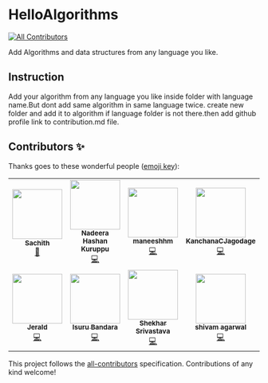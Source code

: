 # HelloAlgorithms
<!-- ALL-CONTRIBUTORS-BADGE:START - Do not remove or modify this section -->
[![All Contributors](https://img.shields.io/badge/all_contributors-12-orange.svg?style=flat-square)](#contributors-)
<!-- ALL-CONTRIBUTORS-BADGE:END -->
Add Algorithms and data structures from any language you like.

## Instruction
Add your algorithm from any language you like inside folder with language name.But dont add same algorithm in same language twice.
create new folder and add it to algorithm if language folder is not there.then add github profile link to contribution.md file.


## Contributors ✨

Thanks goes to these wonderful people ([emoji key](https://allcontributors.org/docs/en/emoji-key)):

<!-- ALL-CONTRIBUTORS-LIST:START - Do not remove or modify this section -->
<!-- prettier-ignore-start -->
<!-- markdownlint-disable -->
<table>
  <tr>
    <td align="center"><a href="http://www.linkedin.com/in/sachithsiriwardana/"><img src="https://avatars2.githubusercontent.com/u/40508640?v=4" width="100px;" alt=""/><br /><sub><b>Sachith</b></sub></a><br /><a href="#maintenance-sachith-1" title="Maintenance">🚧</a></td>
    <td align="center"><a href="https://github.com/lucifer955"><img src="https://avatars2.githubusercontent.com/u/37404014?v=4" width="100px;" alt=""/><br /><sub><b>Nadeera Hashan Kuruppu</b></sub></a><br /><a href="https://github.com/sachith-1/helloAlgorithm/commits?author=lucifer955" title="Code">💻</a></td>
    <td align="center"><a href="https://github.com/maneeshhm"><img src="https://avatars0.githubusercontent.com/u/29896563?v=4" width="100px;" alt=""/><br /><sub><b>maneeshhm</b></sub></a><br /><a href="https://github.com/sachith-1/helloAlgorithm/commits?author=maneeshhm" title="Code">💻</a></td>
    <td align="center"><a href="https://github.com/KanchanaCJagodage"><img src="https://avatars2.githubusercontent.com/u/42747265?v=4" width="100px;" alt=""/><br /><sub><b>KanchanaCJagodage</b></sub></a><br /><a href="https://github.com/sachith-1/helloAlgorithm/commits?author=KanchanaCJagodage" title="Code">💻</a></td>
    <td align="center"><a href="https://github.com/nikhil05-code"><img src="https://avatars2.githubusercontent.com/u/53990224?v=4" width="100px;" alt=""/><br /><sub><b>nikhil05-code</b></sub></a><br /><a href="https://github.com/sachith-1/helloAlgorithm/commits?author=nikhil05-code" title="Code">💻</a></td>
    <td align="center"><a href="https://www.linkedin.com/in/sunera-sunilaka-a0ab30193"><img src="https://avatars2.githubusercontent.com/u/34810235?v=4" width="100px;" alt=""/><br /><sub><b>Sunera Sunilaka</b></sub></a><br /><a href="https://github.com/sachith-1/helloAlgorithm/commits?author=Sunera-2216" title="Code">💻</a></td>
    <td align="center"><a href="http://www.uwu.ac.lk"><img src="https://avatars3.githubusercontent.com/u/37569547?v=4" width="100px;" alt=""/><br /><sub><b>Dasith Deelaka</b></sub></a><br /><a href="https://github.com/sachith-1/helloAlgorithm/commits?author=DasithDeelaka" title="Code">💻</a></td>
  </tr>
  <tr>
    <td align="center"><a href="https://github.com/jeraldlyh"><img src="https://avatars2.githubusercontent.com/u/37609749?v=4" width="100px;" alt=""/><br /><sub><b>Jerald</b></sub></a><br /><a href="https://github.com/sachith-1/helloAlgorithm/commits?author=jeraldlyh" title="Code">💻</a></td>
    <td align="center"><a href="https://github.com/Achiraisuru"><img src="https://avatars1.githubusercontent.com/u/55431705?v=4" width="100px;" alt=""/><br /><sub><b>Isuru Bandara</b></sub></a><br /><a href="https://github.com/sachith-1/helloAlgorithm/commits?author=Achiraisuru" title="Code">💻</a></td>
    <td align="center"><a href="https://github.com/skrstv123"><img src="https://avatars0.githubusercontent.com/u/47166055?v=4" width="100px;" alt=""/><br /><sub><b>Shekhar Srivastava</b></sub></a><br /><a href="https://github.com/sachith-1/helloAlgorithm/commits?author=skrstv123" title="Code">💻</a></td>
    <td align="center"><a href="https://github.com/shivamagarwal1999"><img src="https://avatars0.githubusercontent.com/u/43515429?v=4" width="100px;" alt=""/><br /><sub><b>shivam agarwal</b></sub></a><br /><a href="https://github.com/sachith-1/helloAlgorithm/commits?author=shivamagarwal1999" title="Code">💻</a></td>
    <td align="center"><a href="https://github.com/shivagrwl312"><img src="https://avatars3.githubusercontent.com/u/56114763?v=4" width="100px;" alt=""/><br /><sub><b>shivagrwl312</b></sub></a><br /><a href="https://github.com/sachith-1/helloAlgorithm/commits?author=shivagrwl312" title="Code">💻</a></td>
  </tr>
</table>

<!-- markdownlint-enable -->
<!-- prettier-ignore-end -->
<!-- ALL-CONTRIBUTORS-LIST:END -->

This project follows the [all-contributors](https://github.com/all-contributors/all-contributors) specification. Contributions of any kind welcome!